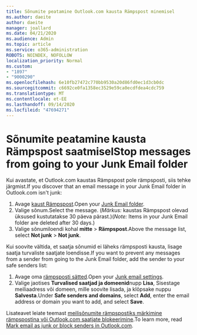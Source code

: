 ```yaml
---
title: Sõnumite peatamine Outlook.com kausta Rämpspost minemisel
ms.author: daeite
author: daeite
manager: joallard
ms.date: 04/21/2020
ms.audience: Admin
ms.topic: article
ms.service: o365-administration
ROBOTS: NOINDEX, NOFOLLOW
localization_priority: Normal
ms.custom:
- "1897"
- "9000290"
ms.openlocfilehash: 6e10fb27472c770bb9530a20d86fd0ec1d3cb0dc
ms.sourcegitcommit: c6692ce0fa1358ec3529e59ca0ecdfdea4cdc759
ms.translationtype: MT
ms.contentlocale: et-EE
ms.lasthandoff: 09/14/2020
ms.locfileid: "47694271"
---
```

# <a name="stop-messages-from-going-to-your-junk-email-folder"></a><span data-ttu-id="caaa0-102">Sõnumite peatamine kausta Rämpspost saatmisel</span><span class="sxs-lookup"><span data-stu-id="caaa0-102">Stop messages from going to your Junk Email folder</span></span>

<span data-ttu-id="caaa0-103">Kui avastate, et Outlook.com kaustas Rämpspost pole rämpsposti, siis tehke järgmist.</span><span class="sxs-lookup"><span data-stu-id="caaa0-103">If you discover that an email message in your Junk Email folder in Outlook.com isn't junk:</span></span>

1. <span data-ttu-id="caaa0-104">Avage [kaust Rämpspost](https://outlook.live.com/mail/junkemail).</span><span class="sxs-lookup"><span data-stu-id="caaa0-104">Open your [Junk Email folder](https://outlook.live.com/mail/junkemail).</span></span>
1. <span data-ttu-id="caaa0-105">Valige sõnum.</span><span class="sxs-lookup"><span data-stu-id="caaa0-105">Select the message.</span></span> <span data-ttu-id="caaa0-106">(*Märkus:* kaustas Rämpspost olevad üksused kustutatakse 30 päeva pärast.)</span><span class="sxs-lookup"><span data-stu-id="caaa0-106">(*Note:* Items in your Junk Email folder are deleted after 30 days.)</span></span>
1. <span data-ttu-id="caaa0-107">Valige sõnumiloendi kohal **mitte**  >  **Rämpspost**.</span><span class="sxs-lookup"><span data-stu-id="caaa0-107">Above the message list, select **Not junk** > **Not junk**.</span></span>

<span data-ttu-id="caaa0-108">Kui soovite vältida, et saatja sõnumid ei läheks rämpsposti kausta, lisage saatja turvaliste saatjate loendisse.</span><span class="sxs-lookup"><span data-stu-id="caaa0-108">If you want to prevent any messages from a sender from going to the Junk Email folder, add the sender to your safe senders list:</span></span>

1. <span data-ttu-id="caaa0-109">Avage oma [rämpsposti sätted](https://go.microsoft.com/fwlink/?linkid=2035804).</span><span class="sxs-lookup"><span data-stu-id="caaa0-109">Open your [Junk email settings](https://go.microsoft.com/fwlink/?linkid=2035804).</span></span>
1. <span data-ttu-id="caaa0-110">Valige jaotises **Turvalised saatjad ja domeenid**nupp **Lisa**, Sisestage meiliaadress või domeen, mille soovite lisada, ja klõpsake nuppu **Salvesta**.</span><span class="sxs-lookup"><span data-stu-id="caaa0-110">Under **Safe senders and domains**, select **Add**, enter the email address or domain you want to add, and select **Save**.</span></span>

<span data-ttu-id="caaa0-111">Lisateavet leiate teemast [meilisõnumite rämpspostiks märkimine rämpspostina või Outlook.com saatjate blokeerimine](https://support.office.com/article/a3ece97b-82f8-4a5e-9ac3-e92fa6427ae4?wt.mc_id=Office_Outlook_com_Alchemy).</span><span class="sxs-lookup"><span data-stu-id="caaa0-111">To learn more, read [Mark email as junk or block senders in Outlook.com](https://support.office.com/article/a3ece97b-82f8-4a5e-9ac3-e92fa6427ae4?wt.mc_id=Office_Outlook_com_Alchemy).</span></span>
